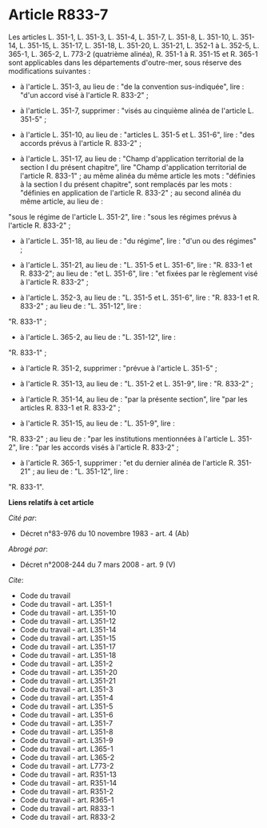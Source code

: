 # Article R833-7

Les articles L. 351-1, L. 351-3, L. 351-4, L. 351-7, L. 351-8, L. 351-10, L. 351-14, L. 351-15, L. 351-17, L. 351-18, L.
351-20, L. 351-21, L. 352-1 à L. 352-5, L. 365-1, L. 365-2, L. 773-2 (quatrième alinéa), R. 351-1 à R. 351-15 et R. 365-1
sont applicables dans les départements d'outre-mer, sous réserve des modifications suivantes :

- à l'article L. 351-3, au lieu de : "de la convention sus-indiquée", lire : "d'un accord visé à l'article R. 833-2" ;

- à l'article L. 351-7, supprimer : "visés au cinquième alinéa de l'article L. 351-5" ;

- à l'article L. 351-10, au lieu de : "articles L. 351-5 et L. 351-6", lire : "des accords prévus à l'article R. 833-2" ;

- à l'article L. 351-17, au lieu de : "Champ d'application territorial de la section I du présent chapitre", lire "Champ
d'application territorial de l'article R. 833-1" ; au même alinéa du même article les mots : "définies à la section I du
présent chapitre", sont remplacés par les mots : "définies en application de l'article R. 833-2" ; au second alinéa du même
article, au lieu de :

"sous le régime de l'article L. 351-2", lire : "sous les régimes prévus à l'article R. 833-2" ;

- à l'article L. 351-18, au lieu de : "du régime", lire : "d'un ou des régimes" ;

- à l'article L. 351-21, au lieu de : "L. 351-5 et L. 351-6", lire : "R. 833-1 et R. 833-2"; au lieu de : "et L. 351-6",
lire : "et fixées par le règlement visé à l'article R. 833-2" ;

- à l'article L. 352-3, au lieu de : "L. 351-5 et L. 351-6", lire : "R. 833-1 et R. 833-2" ; au lieu de : "L. 351-12", lire :

"R. 833-1" ;

- à l'article L. 365-2, au lieu de : "L. 351-12", lire :

"R. 833-1" ;

- à l'article R. 351-2, supprimer : "prévue à l'article L. 351-5" ;

- à l'article R. 351-13, au lieu de : "L. 351-2 et L. 351-9", lire : "R. 833-2" ;

- à l'article R. 351-14, au lieu de : "par la présente section", lire "par les articles R. 833-1 et R. 833-2" ;

- à l'article R. 351-15, au lieu de : "L. 351-9", lire :

"R. 833-2" ; au lieu de : "par les institutions mentionnées à l'article L. 351-2", lire : "par les accords visés à l'article
R. 833-2" ;

- à l'article R. 365-1, supprimer : "et du dernier alinéa de l'article R. 351-21" ; au lieu de : "L. 351-12", lire :

"R. 833-1".

**Liens relatifs à cet article**

_Cité par_:

  - Décret n°83-976 du 10 novembre 1983 - art. 4 (Ab)

_Abrogé par_:

  - Décret n°2008-244 du 7 mars 2008 - art. 9 (V)

_Cite_:

  - Code du travail
  - Code du travail - art. L351-1
  - Code du travail - art. L351-10
  - Code du travail - art. L351-12
  - Code du travail - art. L351-14
  - Code du travail - art. L351-15
  - Code du travail - art. L351-17
  - Code du travail - art. L351-18
  - Code du travail - art. L351-2
  - Code du travail - art. L351-20
  - Code du travail - art. L351-21
  - Code du travail - art. L351-3
  - Code du travail - art. L351-4
  - Code du travail - art. L351-5
  - Code du travail - art. L351-6
  - Code du travail - art. L351-7
  - Code du travail - art. L351-8
  - Code du travail - art. L351-9
  - Code du travail - art. L365-1
  - Code du travail - art. L365-2
  - Code du travail - art. L773-2
  - Code du travail - art. R351-13
  - Code du travail - art. R351-14
  - Code du travail - art. R351-2
  - Code du travail - art. R365-1
  - Code du travail - art. R833-1
  - Code du travail - art. R833-2
